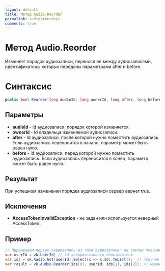 ```yaml
---
layout: default
title: Метод Audio.Reorder
permalink: audio/reorder/
comments: true
---
```

# Метод Audio.Reorder
Изменяет порядок аудиозаписи, перенося ее между аудиозаписями, идентификаторы которых переданы параметрами after и before.

# Синтаксис
```csharp
public bool Reorder(long audioId, long ownerId, long after, long before)
```

## Параметры
+ **audioId** - Id аудиозаписи, порядок которой изменяется.
+ **ownerId** - Id владельца изменяемой аудиозаписи.
+ **after** - Id аудиозаписи, после которой нужно поместить аудиозапись. Если аудиозапись переносится в начало, параметр может быть равен нулю.
+ **before** - Id аудиозаписи, перед которой нужно поместить аудиозапись. Если аудиозапись переносится в конец, параметр может быть равен нулю.

## Результат
При успешном изменении порядка аудиозаписи сервер вернет true.

## Исключения
+ **AccessTokenInvalidException** - не задан или используется неверный AccessToken.

## Пример
```csharp
// Перемещаем первую аудиозапись из "Мои аудиозаписи" на третью позицию.
var userId = vk.UserId; // id авторизованного пользователя
var ids = vk.Audio.Get(userId).Select(x => x.Id).ToList();  // получем id всех аудиозаписей пользователя
var result = vk.Audio.Reorder(ids[0], userId, ids[1], ids[2]); // меняем порядок 
```
